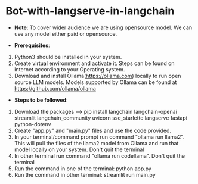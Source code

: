 # Bot-with-langserve-in-langchain

* **Note**: To cover wider audience we are using opensource model. We can use any model either paid or opensource.


* **Prerequisites**:

1. Python3 should be installed in your system.
2. Create virtual environment and activate it. Steps can be found on internet according to your Operating system.
3. Download and install Ollama(https://ollama.com) locally to run open source LLM models. Models supported by Ollama can be found at https://github.com/ollama/ollama 

* **Steps to be followed**:
1. Download the packages --> pip install langchain langchain-openai streamlit langchain_community uvicorn sse_starlette langserve fastapi python-dotenv
2. Create "app.py" and "main.py" files and use the code provided.
3. In your terminal/command prompt run command "ollama run llama2". This will pull the files of the llama2 model from Ollama and run that model locally on your system. Don't quit the terminal
4. In other terminal run command "ollama run codellama". Don't quit the terminal
5. Run the command in one of the terminal: python app.py
6. Run the command in other terminal: streamlit run main.py
